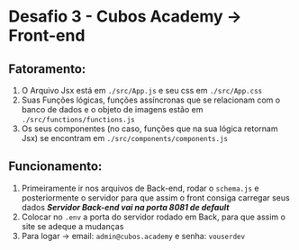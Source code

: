 # Desafio 3 - Cubos Academy -> Front-end

## Fatoramento:

1. O Arquivo Jsx está em `./src/App.js` e seu css em `./src/App.css`
2. Suas Funções lógicas, funções assíncronas que se relacionam com o banco de dados e o objeto de imagens estão em `./src/functions/functions.js`
3. Os seus componentes (no caso, funções que na sua lógica retornam Jsx) se encontram em `./src/components/components.js`

## Funcionamento:

1. Primeiramente ir nos arquivos de Back-end, rodar o `schema.js` e posteriormente o servidor para que assim o front consiga carregar seus dados
   **_Servidor Back-end vai na porta 8081 de default_**
2. Colocar no `.env` a porta do servidor rodado em Back, para que assim o site se adeque a mudanças
3. Para logar -> email: `admin@cubos.academy` e senha: `vouserdev`

